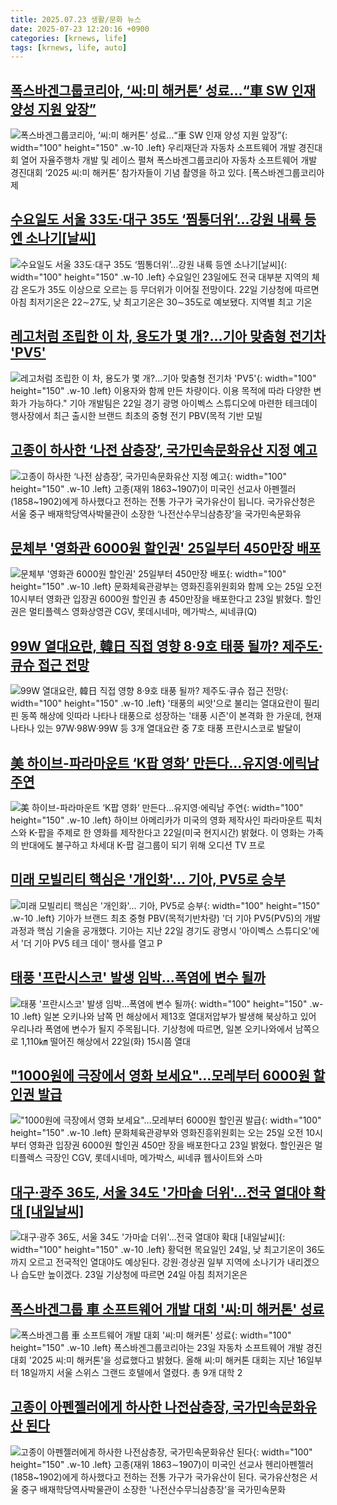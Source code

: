 ```yaml
---
title: 2025.07.23 생활/문화 뉴스
date: 2025-07-23 12:20:16 +0900
categories: [krnews, life]
tags: [krnews, life, auto]
---
```

## [폭스바겐그룹코리아, ‘씨:미 해커톤’ 성료…“車 SW 인재 양성 지원 앞장”](https://n.news.naver.com/mnews/article/016/0002503636)

![폭스바겐그룹코리아, ‘씨:미 해커톤’ 성료…“車 SW 인재 양성 지원 앞장”](https://mimgnews.pstatic.net/image/origin/016/2025/07/23/2503636.jpg?type=nf220_150){: width="100" height="150" .w-10 .left}
우리재단과 자동차 소프트웨어 개발 경진대회 열어 자율주행차 개발 및 레이스 펼쳐 폭스바겐그룹코리아 자동차 소프트웨어 개발 경진대회 ‘2025 씨:미 해커톤’ 참가자들이 기념 촬영을 하고 있다. [폭스바겐그룹코리아 제

## [수요일도 서울 33도·대구 35도 ‘찜통더위’…강원 내륙 등엔 소나기[날씨]](https://n.news.naver.com/mnews/article/029/0002970198)

![수요일도 서울 33도·대구 35도 ‘찜통더위’…강원 내륙 등엔 소나기[날씨]](https://mimgnews.pstatic.net/image/origin/029/2025/07/22/2970198.jpg?type=nf220_150){: width="100" height="150" .w-10 .left}
수요일인 23일에도 전국 대부분 지역의 체감 온도가 35도 이상으로 오르는 등 무더위가 이어질 전망이다. 22일 기상청에 따르면 아침 최저기온은 22∼27도, 낮 최고기온은 30∼35도로 예보됐다. 지역별 최고 기온

## [레고처럼 조립한 이 차, 용도가 몇 개?…기아 맞춤형 전기차 'PV5'](https://n.news.naver.com/mnews/article/079/0004048004)

![레고처럼 조립한 이 차, 용도가 몇 개?…기아 맞춤형 전기차 'PV5'](https://mimgnews.pstatic.net/image/origin/079/2025/07/23/4048004.jpg?type=nf220_150){: width="100" height="150" .w-10 .left}
이용자와 함께 만든 차량이다. 이용 목적에 따라 다양한 변화가 가능하다." 기아 개발팀은 22일 경기 광명 아이벡스 스튜디오에 마련한 테크데이 행사장에서 최근 출시한 브랜드 최초의 중형 전기 PBV(목적 기반 모빌

## [고종이 하사한 ‘나전 삼층장’, 국가민속문화유산 지정 예고](https://n.news.naver.com/mnews/article/056/0011994499)

![고종이 하사한 ‘나전 삼층장’, 국가민속문화유산 지정 예고](https://mimgnews.pstatic.net/image/origin/056/2025/07/23/11994499.jpg?type=nf220_150){: width="100" height="150" .w-10 .left}
고종(재위 1863~1907)이 미국인 선교사 아펜젤러(1858~1902)에게 하사했다고 전하는 전통 가구가 국가유산이 됩니다. 국가유산청은 서울 중구 배재학당역사박물관이 소장한 ‘나전산수무늬삼층장’을 국가민속문화유

## [문체부 '영화관 6000원 할인권' 25일부터 450만장 배포](https://n.news.naver.com/mnews/article/277/0005626548)

![문체부 '영화관 6000원 할인권' 25일부터 450만장 배포](https://mimgnews.pstatic.net/image/origin/277/2025/07/23/5626548.jpg?type=nf220_150){: width="100" height="150" .w-10 .left}
문화체육관광부는 영화진흥위원회와 함께 오는 25일 오전 10시부터 영화관 입장권 6000원 할인권 총 450만장을 배포한다고 23일 밝혔다. 할인권은 멀티플렉스 영화상영관 CGV, 롯데시네마, 메가박스, 씨네큐(Q)

## [99W 열대요란, 韓日 직접 영향 8·9호 태풍 될까? 제주도·큐슈 접근 전망](https://n.news.naver.com/mnews/article/088/0000960494)

![99W 열대요란, 韓日 직접 영향 8·9호 태풍 될까? 제주도·큐슈 접근 전망](https://mimgnews.pstatic.net/image/origin/088/2025/07/22/960494.jpg?type=nf220_150){: width="100" height="150" .w-10 .left}
'태풍의 씨앗'으로 불리는 열대요란이 필리핀 동쪽 해상에 잇따라 나타나 태풍으로 성장하는 '태풍 시즌'이 본격화 한 가운데, 현재 나타나 있는 97W·98W·99W 등 3개 열대요란 중 7호 태풍 프란시스코로 발달이

## [美 하이브-파라마운트 ‘K팝 영화’ 만든다...유지영·에릭남 주연](https://n.news.naver.com/mnews/article/092/0002383111)

![美 하이브-파라마운트 ‘K팝 영화’ 만든다...유지영·에릭남 주연](https://mimgnews.pstatic.net/image/origin/092/2025/07/23/2383111.jpg?type=nf220_150){: width="100" height="150" .w-10 .left}
하이브 아메리카가 미국의 영화 제작사인 파라마운트 픽처스와 K-팝을 주제로 한 영화를 제작한다고 22일(미국 현지시간) 밝혔다. 이 영화는 가족의 반대에도 불구하고 차세대 K-팝 걸그룹이 되기 위해 오디션 TV 프로

## [미래 모빌리티 핵심은 '개인화'… 기아, PV5로 승부](https://n.news.naver.com/mnews/article/417/0001090837)

![미래 모빌리티 핵심은 '개인화'… 기아, PV5로 승부](https://mimgnews.pstatic.net/image/origin/417/2025/07/23/1090837.jpg?type=nf220_150){: width="100" height="150" .w-10 .left}
기아가 브랜드 최초 중형 PBV(목적기반차량) '더 기아 PV5(PV5)의 개발 과정과 핵심 기술을 공개했다. 기아는 지난 22일 경기도 광명시 '아이벡스 스튜디오'에서 '더 기아 PV5 테크 데이' 행사를 열고 P

## [태풍 '프란시스코' 발생 임박…폭염에 변수 될까](https://n.news.naver.com/mnews/article/422/0000762726)

![태풍 '프란시스코' 발생 임박…폭염에 변수 될까](https://mimgnews.pstatic.net/image/origin/422/2025/07/22/762726.jpg?type=nf220_150){: width="100" height="150" .w-10 .left}
일본 오키나와 남쪽 먼 해상에서 제13호 열대저압부가 발생해 북상하고 있어 우리나라 폭염에 변수가 될지 주목됩니다. 기상청에 따르면, 일본 오키나와에서 남쪽으로 1,110㎞ 떨어진 해상에서 22일(화) 15시쯤 열대

## ["1000원에 극장에서 영화 보세요"…모레부터 6000원 할인권 발급](https://n.news.naver.com/mnews/article/015/0005161529)

!["1000원에 극장에서 영화 보세요"…모레부터 6000원 할인권 발급](https://mimgnews.pstatic.net/image/origin/015/2025/07/23/5161529.jpg?type=nf220_150){: width="100" height="150" .w-10 .left}
문화체육관광부와 영화진흥위원회는 오는 25일 오전 10시부터 영화관 입장권 6000원 할인권 450만 장을 배포한다고 23일 밝혔다. 할인권은 멀티플렉스 극장인 CGV, 롯데시네마, 메가박스, 씨네큐 웹사이트와 스마

## [대구·광주 36도, 서울 34도 '가마솥 더위'…전국 열대야 확대 [내일날씨]](https://n.news.naver.com/mnews/article/421/0008386510)

![대구·광주 36도, 서울 34도 '가마솥 더위'…전국 열대야 확대 [내일날씨]](https://mimgnews.pstatic.net/image/origin/421/2025/07/23/8386510.jpg?type=nf220_150){: width="100" height="150" .w-10 .left}
황덕현 목요일인 24일, 낮 최고기온이 36도까지 오르고 전국적인 열대야도 예상된다. 강원·경상권 일부 지역에 소나기가 내리겠으나 습도만 높이겠다. 23일 기상청에 따르면 24일 아침 최저기온은

## [폭스바겐그룹 車 소프트웨어 개발 대회 '씨:미 해커톤' 성료](https://n.news.naver.com/mnews/article/421/0008387080)

![폭스바겐그룹 車 소프트웨어 개발 대회 '씨:미 해커톤' 성료](https://mimgnews.pstatic.net/image/origin/421/2025/07/23/8387080.jpg?type=nf220_150){: width="100" height="150" .w-10 .left}
폭스바겐그룹코리아는 23일 자동차 소프트웨어 개발 경진대회 '2025 씨:미 해커톤'을 성료했다고 밝혔다. 올해 씨:미 해커톤 대회는 지난 16일부터 18일까지 서울 스위스 그랜드 호텔에서 열렸다. 총 9개 대학 2

## [고종이 아펜젤러에게 하사한 나전삼층장, 국가민속문화유산 된다](https://n.news.naver.com/mnews/article/025/0003457042)

![고종이 아펜젤러에게 하사한 나전삼층장, 국가민속문화유산 된다](https://mimgnews.pstatic.net/image/origin/025/2025/07/23/3457042.jpg?type=nf220_150){: width="100" height="150" .w-10 .left}
고종(재위 1863∼1907)이 미국인 선교사 헨리아펜젤러(1858~1902)에게 하사했다고 전하는 전통 가구가 국가유산이 된다. 국가유산청은 서울 중구 배재학당역사박물관이 소장한 '나전산수무늬삼층장'을 국가민속문화


